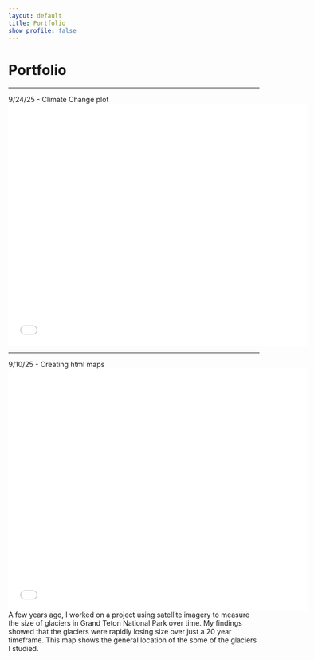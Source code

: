 ```yaml
---
layout: default
title: Portfolio
show_profile: false
---
```


# Portfolio
---
9/24/25 - Climate Change plot
<embed type="text/html" src="/img/interactive_plot.html" width="600" height="485">

---
9/10/25 - Creating html maps
<embed type="text/html" src="/img/glacier.html" width="600" height="485">
A few years ago, I worked on a project using satellite imagery to measure the size of glaciers in Grand Teton National Park over time. My findings showed that the glaciers were rapidly losing size over just a 20 year timeframe. This map shows the general location of the some of the glaciers I studied. 

